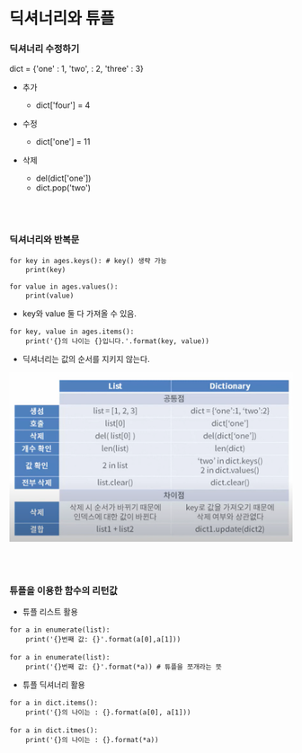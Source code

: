 
# 딕셔너리와 튜플

### 딕셔너리 수정하기

dict = {'one' : 1, 'two', : 2, 'three' : 3}

- 추가
  - dict['four'] = 4

- 수정
  - dict['one'] = 11

- 삭제
  - del(dict['one'])
  - dict.pop('two')
  
<br><br>
### 딕셔너리와 반복문

```
for key in ages.keys(): # key() 생략 가능
    print(key)
```

```
for value in ages.values():
    print(value)
```

- key와 value 둘 다 가져올 수 있음.
```
for key, value in ages.items():
    print('{}의 나이는 {}입니다.'.format(key, value))
```

- 딕셔너리는 값의 순서를 지키지 않는다.

![alt text](image-2.png)

<br><br>

### 튜플을 이용한 함수의 리턴값
- 튜플 리스트 활용
```
for a in enumerate(list):
    print('{}번째 값: {}'.format(a[0],a[1]))

for a in enumerate(list):
    print('{}번째 값: {}'.format(*a)) # 튜플을 쪼개라는 뜻
```

- 튜플 딕셔너리 활용
```
for a in dict.items():
    print('{}의 나이는 : {}.format(a[0], a[1]))

for a in dict.itmes():
    print('{}의 나이는 : {}.format(*a))
```